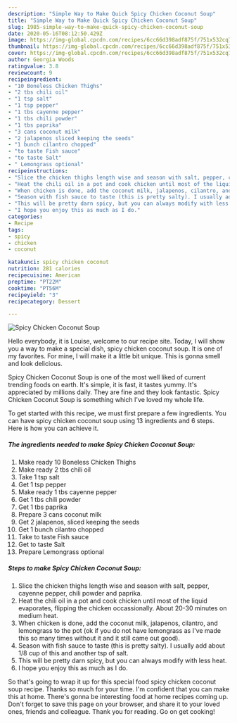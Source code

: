 ```yaml
---
description: "Simple Way to Make Quick Spicy Chicken Coconut Soup"
title: "Simple Way to Make Quick Spicy Chicken Coconut Soup"
slug: 1985-simple-way-to-make-quick-spicy-chicken-coconut-soup
date: 2020-05-16T08:12:50.429Z
image: https://img-global.cpcdn.com/recipes/6cc66d398adf875f/751x532cq70/spicy-chicken-coconut-soup-recipe-main-photo.jpg
thumbnail: https://img-global.cpcdn.com/recipes/6cc66d398adf875f/751x532cq70/spicy-chicken-coconut-soup-recipe-main-photo.jpg
cover: https://img-global.cpcdn.com/recipes/6cc66d398adf875f/751x532cq70/spicy-chicken-coconut-soup-recipe-main-photo.jpg
author: Georgia Woods
ratingvalue: 3.8
reviewcount: 9
recipeingredient:
- "10 Boneless Chicken Thighs"
- "2 tbs chili oil"
- "1 tsp salt"
- "1 tsp pepper"
- "1 tbs cayenne pepper"
- "1 tbs chili powder"
- "1 tbs paprika"
- "3 cans coconut milk"
- "2 jalapenos sliced keeping the seeds"
- "1 bunch cilantro chopped"
- "to taste Fish sauce"
- "to taste Salt"
- " Lemongrass optional"
recipeinstructions:
- "Slice the chicken thighs length wise and season with salt, pepper, cayenne pepper, chili powder and paprika."
- "Heat the chili oil in a pot and cook chicken until most of the liquid evaporates, flipping the chicken occassionally. About 20-30 minutes on medium heat."
- "When chicken is done, add the coconut milk, jalapenos, cilantro, and lemongrass to the pot (ok if you do not have lemongrass as I&#39;ve made this so many times without it and it still came out good)."
- "Season with fish sauce to taste (this is pretty salty). I usually add about 1/8 cup of this and another tsp of salt."
- "This will be pretty darn spicy, but you can always modify with less heat."
- "I hope you enjoy this as much as I do."
categories:
- Recipe
tags:
- spicy
- chicken
- coconut

katakunci: spicy chicken coconut 
nutrition: 281 calories
recipecuisine: American
preptime: "PT22M"
cooktime: "PT56M"
recipeyield: "3"
recipecategory: Dessert

---
```



![Spicy Chicken Coconut Soup](https://img-global.cpcdn.com/recipes/6cc66d398adf875f/751x532cq70/spicy-chicken-coconut-soup-recipe-main-photo.jpg)

Hello everybody, it is Louise, welcome to our recipe site. Today, I will show you a way to make a special dish, spicy chicken coconut soup. It is one of my favorites. For mine, I will make it a little bit unique. This is gonna smell and look delicious.



Spicy Chicken Coconut Soup is one of the most well liked of current trending foods on earth. It's simple, it is fast, it tastes yummy. It's appreciated by millions daily. They are fine and they look fantastic. Spicy Chicken Coconut Soup is something which I've loved my whole life.


To get started with this recipe, we must first prepare a few ingredients. You can have spicy chicken coconut soup using 13 ingredients and 6 steps. Here is how you can achieve it.

<!--inarticleads1-->

##### The ingredients needed to make Spicy Chicken Coconut Soup:

1. Make ready 10 Boneless Chicken Thighs
1. Make ready 2 tbs chili oil
1. Take 1 tsp salt
1. Get 1 tsp pepper
1. Make ready 1 tbs cayenne pepper
1. Get 1 tbs chili powder
1. Get 1 tbs paprika
1. Prepare 3 cans coconut milk
1. Get 2 jalapenos, sliced keeping the seeds
1. Get 1 bunch cilantro chopped
1. Take to taste Fish sauce
1. Get to taste Salt
1. Prepare  Lemongrass optional




<!--inarticleads2-->

##### Steps to make Spicy Chicken Coconut Soup:

1. Slice the chicken thighs length wise and season with salt, pepper, cayenne pepper, chili powder and paprika.
1. Heat the chili oil in a pot and cook chicken until most of the liquid evaporates, flipping the chicken occassionally. About 20-30 minutes on medium heat.
1. When chicken is done, add the coconut milk, jalapenos, cilantro, and lemongrass to the pot (ok if you do not have lemongrass as I&#39;ve made this so many times without it and it still came out good).
1. Season with fish sauce to taste (this is pretty salty). I usually add about 1/8 cup of this and another tsp of salt.
1. This will be pretty darn spicy, but you can always modify with less heat.
1. I hope you enjoy this as much as I do.




So that's going to wrap it up for this special food spicy chicken coconut soup recipe. Thanks so much for your time. I'm confident that you can make this at home. There's gonna be interesting food at home recipes coming up. Don't forget to save this page on your browser, and share it to your loved ones, friends and colleague. Thank you for reading. Go on get cooking!
